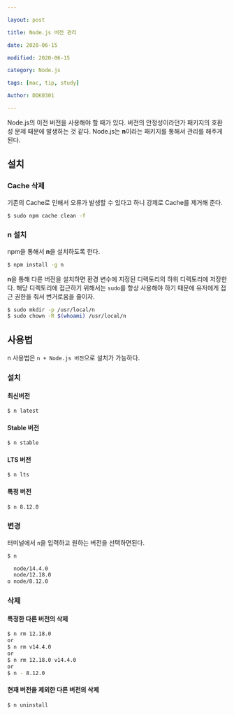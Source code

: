 ```yaml
---

layout: post

title: Node.js 버전 관리

date: 2020-06-15

modified: 2020-06-15

category: Node.js

tags: [mac, tip, study]

Author: DDK0301

---
```


Node.js의 이전 버전을 사용해야 할 때가 있다. 버전의 안정성이라던가 패키지의 호환성 문제 때문에 발생하는 것 같다. Node.js는 **n**이라는 패키지를 통해서 관리를 해주게 된다.

## 설치

### Cache 삭제

기존의 Cache로 인해서 오류가 발생할 수 있다고 하니 강제로 Cache를 제거해 준다.

```bash
$ sudo npm cache clean -f
```

### n 설치

npm을 통해서 **n**을 설치하도록 한다. 

```bash
$ npm install -g n
```

**n**을 통해 다른 버전을 설치하면 환경 변수에 지정된 디렉토리의 하위 디렉토리에 저장한다. 해당 디렉토리에 접근하기 위해서는 `sudo`를 항상 사용해야 하기 때문에 유저에게 접근 권한을 줘서 번거로움을 줄이자.

```bash
$ sudo mkdir -p /usr/local/n
$ sudo chown -R $(whoami) /usr/local/n
```

## 사용법

n 사용법은 `n + Node.js 버전`으로 설치가 가능하다. 

### 설치

#### 최신버전

```bash
$ n latest
```

#### Stable 버전

```bash
$ n stable
```

#### LTS 버전

```bash
$ n lts
```

#### 특정 버전

```bash
$ n 8.12.0
```

### 변경

터미널에서 `n`을 입력하고 원하는 버전을 선택하면된다.

```bash
$ n

  node/14.4.0
  node/12.18.0
ο node/8.12.0
```

### 삭제

#### 특정한 다른 버전의 삭제

```bash
$ n rm 12.18.0
or
$ n rm v14.4.0
or
$ n rm 12.18.0 v14.4.0
or
$ n - 8.12.0
```

#### 현재 버전을 제외한 다른 버전의 삭제

```bash
$ n uninstall
```

